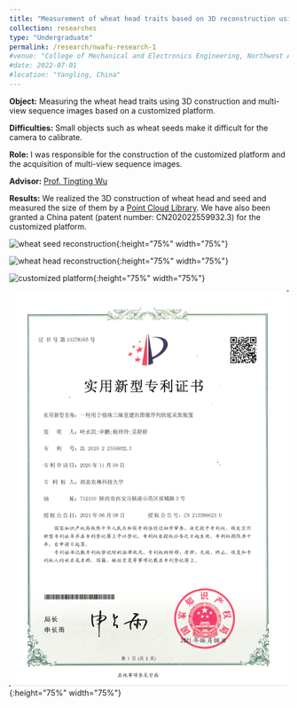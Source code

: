 ```yaml
---
title: "Measurement of wheat head traits based on 3D reconstruction using multi-view sequence images (September 2020 - September 2021)"
collection: researches
type: "Undergraduate"
permalink: /research/nwafu-research-1
#venue: "College of Mechanical and Electronics Engineering, Northwest Agriculture & Forest University"
#date: 2022-07-01
#location: "Yangling, China"
---
```


**Object:** Measuring the wheat head traits using 3D construction and multi-view sequence images based on a customized platform.

**Difficulties:** Small objects such as wheat seeds make it difficult for the camera to calibrate.

**Role:** I was responsible for the construction of the customized platform and the acquisition of multi-view sequence images.

**Advisor:** [Prof. Tingting Wu](https://cmee.nwsuaf.edu.cn/szdw/gjzcry/318499.htm)

**Results:** We realized the 3D construction of wheat head and seed and measured the size of them by a [Point Cloud Library](https://pointclouds.org). We have also been granted a China patent (patent number: CN202022559932.3) for the customized platform.

![wheat seed reconstruction](../myimages/WheatSeed.gif "wheat seed"){:height="75%" width="75%"} 

![wheat head reconstruction](../myimages/WheatHead.gif  "wheat head"){:height="75%" width="75%"}

![customized platform](../myimages/CustomizedPlatform.gif "customized platform"){:height="75%" width="75%"}

![Chine patent](../myimages/ChinaPatent1.png  "Chine patent"){:height="75%" width="75%"}
